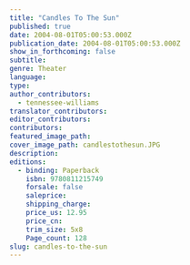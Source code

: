 ```yaml
---
title: "Candles To The Sun"
published: true
date: 2004-08-01T05:00:53.000Z
publication_date: 2004-08-01T05:00:53.000Z
show_in_forthcoming: false
subtitle:
genre: Theater
language:
type:
author_contributors:
  - tennessee-williams
translator_contributors:
editor_contributors:
contributors:
featured_image_path:
cover_image_path: candlestothesun.JPG
description:
editions:
  - binding: Paperback
    isbn: 9780811215749
    forsale: false
    saleprice:
    shipping_charge:
    price_us: 12.95
    price_cn:
    trim_size: 5x8
    Page_count: 128
slug: candles-to-the-sun
---
```


